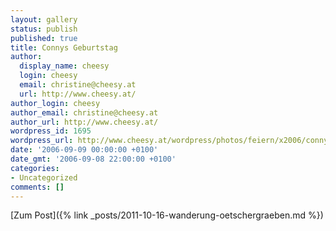```yaml
---
layout: gallery
status: publish
published: true
title: Connys Geburtstag
author:
  display_name: cheesy
  login: cheesy
  email: christine@cheesy.at
  url: http://www.cheesy.at/
author_login: cheesy
author_email: christine@cheesy.at
author_url: http://www.cheesy.at/
wordpress_id: 1695
wordpress_url: http://www.cheesy.at/wordpress/photos/feiern/x2006/connys-geburtstag/
date: '2006-09-09 00:00:00 +0100'
date_gmt: '2006-09-08 22:00:00 +0100'
categories:
- Uncategorized
comments: []
---
```


[Zum Post]({% link _posts/2011-10-16-wanderung-oetschergraeben.md %})
<!--:-->
